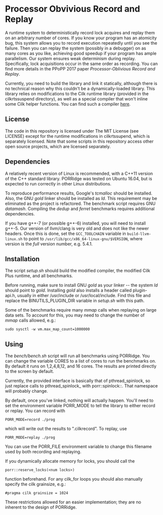 # Processor Obvivious Record and Replay

A runtime system to deterministically record lock acquires and replay
them on an arbitrary number of cores. If you know your program has an
atomicity bug, this system allows you to record execution repeatedly
until you see the failure. Then you can replay the system (possibly in
a debugger) on as many cores as you like, achieving good speedup if
your program has ample parallelism. Our system ensures weak
determinism during replay. Specifically, lock acquisitions occur in
the same order as recording. You can find more details in the PPoPP
2017 paper *Processor-Oblivious Record and Replay*.

Currently, you need to build the library and link it statically,
although there is no technical reason why this couldn't be a
dynamically-loaded library. This library relies on modifications to
the Cilk runtime library (provided in the cilkrtssuspend directory),
as well as a special compiler that won't inline some Cilk helper
functions. You can find such a compiler
[here](https://gitlab.com/wustl-pctg/llvm-cilk).

## License

The code in this repository is licensed under The MIT License (see
LICENSE) except for the runtime modifications in cilkrtssupend, which
is separately licensed. Note that some scripts in this repository
access other open source projects, which are licensed separately.

## Dependencies

A relatively recent version of Linux is recommended, with a C++11
version of the C++ standard library. PORRidge was tested on Ubuntu
16.04, but is expected to run correctly in other Linux distributions.

To reproduce performance results, Google's _tcmalloc_ should be
installed. Also, the GNU _gold_ linker should be installed as
_ld_. This requirement may be eliminated as the project is
refactored. The benchmark script requires GNU _datamash_. Compiling
the _dedup_ and _ferret_ benchmarks requires additional dependencies.

If you have g++-7 (or possible g++-6) installed, you will need to
install g++-5. Our version of llvm/clang is very old and does not like
the newer headers. Once this is done, set the `GCC_TOOLCHAIN` variable
in `build-llvm-linux.sh` to point to
`/usr/lib/gcc/x86_64-linux-gnu/$VERSION`, where version is the *full*
version number, e.g. 5.4.1.

## Installation

The script _setup.sh_ should build the modified compiler, the modified
Cilk Plus runtime, and all benchmarks.

Before running, make sure to install GNU _gold_ as your linker -- the
system _ld_ should point to _gold_. Installing _gold_ also installs a
header called plugin-api.h, usually in either /usr/include or
/usr/local/include. Find this file and replace the BINUTILS_PLUGIN_DIR
variable in _setup.sh_ with this path.

Some of the benchmarks require many _mmap_ calls when replaying on large data sets. To account for this, you may need to change the number of _mmap_ calls allowed, e.g.:

	sudo sysctl -w vm.max_map_count=1000000

## Using

The _bench/bench.sh_ script will run all benchmarks using
PORRidge. You can change the variable CORES to a list of cores to run
the benchmarks on. By default it runs on 1,2,4,8,12, and 16 cores. The
results are printed directly to the screen by default.

Currently, the provided interface is basically that of
pthread\_spinlock, so just replace calls to pthread\_spinlock\_<func>
with porr::spinlock::<func>. That namespace will probably change.

By default, once you've linked, nothing will actually happen. You'll
need to set the environment variable PORR_MODE to tell the library
to either record or replay. You can record with

    PORR_MODE=record ./prog

which will write out the results to ".cilkrecord". To replay, use

	PORR_MODE=replay ./prog
    
You can use the PORR_FILE environment variable to change this
filename used by both recording and replaying.

If you dynamically allocate memory for locks, you should call the

	porr::reserve_locks(<num locks>)
	
function beforehand. For any cilk_for loops you should also manually specify the cilk grainsize, e.g.:

	#pragma cilk grainsize = 1024
	
These restrictions allowed for an easier implementation; they are no
inherent to the design of PORRidge.
